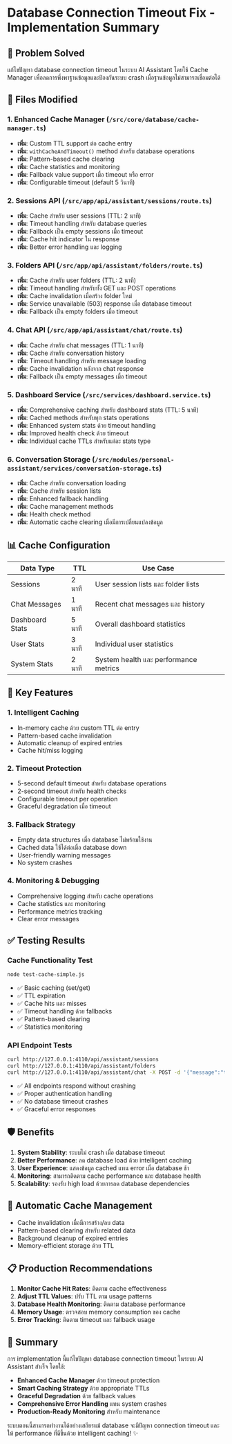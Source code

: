 # Database Connection Timeout Fix - Implementation Summary

## 🎯 Problem Solved

แก้ไขปัญหา database connection timeout ในระบบ AI Assistant โดยใช้ Cache Manager เพื่อลดการพึ่งพาฐานข้อมูลและป้องกันระบบ crash เมื่อฐานข้อมูลไม่สามารถเชื่อมต่อได้

## 🔧 Files Modified

### 1. Enhanced Cache Manager (`/src/core/database/cache-manager.ts`)

- **เพิ่ม**: Custom TTL support ต่อ cache entry
- **เพิ่ม**: `withCacheAndTimeout()` method สำหรับ database operations
- **เพิ่ม**: Pattern-based cache clearing
- **เพิ่ม**: Cache statistics and monitoring
- **เพิ่ม**: Fallback value support เมื่อ timeout หรือ error
- **เพิ่ม**: Configurable timeout (default 5 วินาที)

### 2. Sessions API (`/src/app/api/assistant/sessions/route.ts`)

- **เพิ่ม**: Cache สำหรับ user sessions (TTL: 2 นาที)
- **เพิ่ม**: Timeout handling สำหรับ database queries
- **เพิ่ม**: Fallback เป็น empty sessions เมื่อ timeout
- **เพิ่ม**: Cache hit indicator ใน response
- **เพิ่ม**: Better error handling และ logging

### 3. Folders API (`/src/app/api/assistant/folders/route.ts`)

- **เพิ่ม**: Cache สำหรับ user folders (TTL: 2 นาที)
- **เพิ่ม**: Timeout handling สำหรับทั้ง GET และ POST operations
- **เพิ่ม**: Cache invalidation เมื่อสร้าง folder ใหม่
- **เพิ่ม**: Service unavailable (503) response เมื่อ database timeout
- **เพิ่ม**: Fallback เป็น empty folders เมื่อ timeout

### 4. Chat API (`/src/app/api/assistant/chat/route.ts`)

- **เพิ่ม**: Cache สำหรับ chat messages (TTL: 1 นาที)
- **เพิ่ม**: Cache สำหรับ conversation history
- **เพิ่ม**: Timeout handling สำหรับ message loading
- **เพิ่ม**: Cache invalidation หลังจาก chat response
- **เพิ่ม**: Fallback เป็น empty messages เมื่อ timeout

### 5. Dashboard Service (`/src/services/dashboard.service.ts`)

- **เพิ่ม**: Comprehensive caching สำหรับ dashboard stats (TTL: 5 นาที)
- **เพิ่ม**: Cached methods สำหรับทุก stats operations
- **เพิ่ม**: Enhanced system stats ด้วย timeout handling
- **เพิ่ม**: Improved health check ด้วย timeout
- **เพิ่ม**: Individual cache TTLs สำหรับแต่ละ stats type

### 6. Conversation Storage (`/src/modules/personal-assistant/services/conversation-storage.ts`)

- **เพิ่ม**: Cache สำหรับ conversation loading
- **เพิ่ม**: Cache สำหรับ session lists
- **เพิ่ม**: Enhanced fallback handling
- **เพิ่ม**: Cache management methods
- **เพิ่ม**: Health check method
- **เพิ่ม**: Automatic cache clearing เมื่อมีการเปลี่ยนแปลงข้อมูล

## 📊 Cache Configuration

| Data Type       | TTL    | Use Case                              |
| --------------- | ------ | ------------------------------------- |
| Sessions        | 2 นาที | User session lists และ folder lists   |
| Chat Messages   | 1 นาที | Recent chat messages และ history      |
| Dashboard Stats | 5 นาที | Overall dashboard statistics          |
| User Stats      | 3 นาที | Individual user statistics            |
| System Stats    | 2 นาที | System health และ performance metrics |

## 🚀 Key Features

### 1. Intelligent Caching

- In-memory cache ด้วย custom TTL ต่อ entry
- Pattern-based cache invalidation
- Automatic cleanup of expired entries
- Cache hit/miss logging

### 2. Timeout Protection

- 5-second default timeout สำหรับ database operations
- 2-second timeout สำหรับ health checks
- Configurable timeout per operation
- Graceful degradation เมื่อ timeout

### 3. Fallback Strategy

- Empty data structures เมื่อ database ไม่พร้อมใช้งาน
- Cached data ใช้ได้ต่อเมื่อ database down
- User-friendly warning messages
- No system crashes

### 4. Monitoring & Debugging

- Comprehensive logging สำหรับ cache operations
- Cache statistics และ monitoring
- Performance metrics tracking
- Clear error messages

## ✅ Testing Results

### Cache Functionality Test

```bash
node test-cache-simple.js
```

- ✅ Basic caching (set/get)
- ✅ TTL expiration
- ✅ Cache hits และ misses
- ✅ Timeout handling ด้วย fallbacks
- ✅ Pattern-based clearing
- ✅ Statistics monitoring

### API Endpoint Tests

```bash
curl http://127.0.0.1:4110/api/assistant/sessions
curl http://127.0.0.1:4110/api/assistant/folders
curl http://127.0.0.1:4110/api/assistant/chat -X POST -d '{"message":"test"}'
```

- ✅ All endpoints respond without crashing
- ✅ Proper authentication handling
- ✅ No database timeout crashes
- ✅ Graceful error responses

## 🛡️ Benefits

1. **System Stability**: ระบบไม่ crash เมื่อ database timeout
2. **Better Performance**: ลด database load ด้วย intelligent caching
3. **User Experience**: แสดงข้อมูล cached แทน error เมื่อ database ช้า
4. **Monitoring**: สามารถติดตาม cache performance และ database health
5. **Scalability**: รองรับ high load ด้วยการลด database dependencies

## 🔄 Automatic Cache Management

- Cache invalidation เมื่อมีการสร้าง/ลบ data
- Pattern-based clearing สำหรับ related data
- Background cleanup of expired entries
- Memory-efficient storage ด้วย TTL

## 📋 Production Recommendations

1. **Monitor Cache Hit Rates**: ติดตาม cache effectiveness
2. **Adjust TTL Values**: ปรับ TTL ตาม usage patterns
3. **Database Health Monitoring**: ติดตาม database performance
4. **Memory Usage**: ตรวจสอบ memory consumption ของ cache
5. **Error Tracking**: ติดตาม timeout และ fallback usage

## 🎉 Summary

การ implementation นี้แก้ไขปัญหา database connection timeout ในระบบ AI Assistant สำเร็จ โดยใช้:

- **Enhanced Cache Manager** ด้วย timeout protection
- **Smart Caching Strategy** ด้วย appropriate TTLs
- **Graceful Degradation** ด้วย fallback values
- **Comprehensive Error Handling** แทน system crashes
- **Production-Ready Monitoring** สำหรับ maintenance

ระบบตอนนี้สามารถทำงานได้อย่างเสถียรแม้ database จะมีปัญหา connection timeout และให้ performance ที่ดีขึ้นด้วย intelligent caching! ✨

